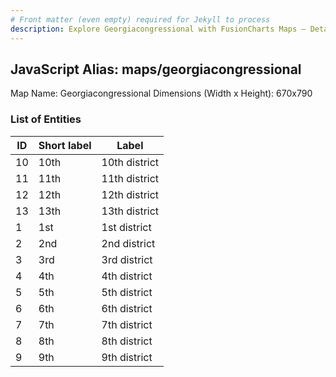 ```yaml
---
# Front matter (even empty) required for Jekyll to process
description: Explore Georgiacongressional with FusionCharts Maps – Detailed features for seamless integration. Try now & enhance your data visualization today! 
---
```


## JavaScript Alias: maps/georgiacongressional

Map Name: Georgiacongressional
Dimensions (Width x Height): 670x790





### List of Entities

ID | Short label | Label
---|---|---|
10|10th|10th district
11|11th|11th district
12|12th|12th district
13|13th|13th district
1|1st|1st district
2|2nd|2nd district
3|3rd|3rd district
4|4th|4th district
5|5th|5th district
6|6th|6th district
7|7th|7th district
8|8th|8th district
9|9th|9th district
